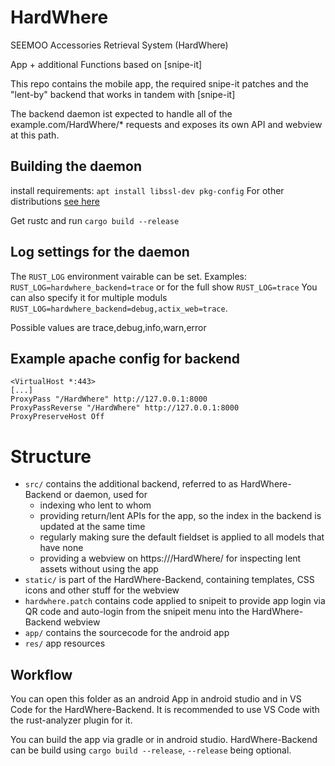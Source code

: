 # HardWhere

SEEMOO Accessories Retrieval System (HardWhere)

App + additional Functions based on [snipe-it]

This repo contains the mobile app, the required snipe-it patches and the "lent-by" backend that works in tandem with [snipe-it]

The backend daemon ist expected to handle all of the example.com/HardWhere/* requests and exposes its own API and webview at this path.

## Building the daemon
install requirements:
`apt install libssl-dev pkg-config`
For other distributions [see here](https://docs.rs/openssl/0.10.35/openssl/#automatic)

Get rustc and run
`cargo build --release`

[#snipe-it]: https://github.com/snipe/snipe-it

## Log settings for the daemon

The `RUST_LOG` environment vairable can be set. Examples:
`RUST_LOG=hardwhere_backend=trace` or for the full show `RUST_LOG=trace`
You can also specify it for multiple moduls `RUST_LOG=hardwhere_backend=debug,actix_web=trace`.

Possible values are trace,debug,info,warn,error

## Example apache config for backend

```apache2
<VirtualHost *:443>
[...]
ProxyPass "/HardWhere" http://127.0.0.1:8000
ProxyPassReverse "/HardWhere" http://127.0.0.1:8000
ProxyPreserveHost Off
```

# Structure
- `src/` contains the additional backend, referred to as HardWhere-Backend or daemon, used for
  - indexing who lent to whom
  - providing return/lent APIs for the app, so the index in the backend is updated at the same time
  - regularly making sure the default fieldset is applied to all models that have none
  - providing a webview on https://<domain>/HardWhere/ for inspecting lent assets without using the app
- `static/` is part of the HardWhere-Backend, containing templates, CSS icons and other stuff for the webview
- `hardwhere.patch` contains code applied to snipeit to provide app login via QR code and auto-login from the snipeit menu into the HardWhere-Backend webview
- `app/` contains the sourcecode for the android app
- `res/` app resources

## Workflow
You can open this folder as an android App in android studio and in VS Code for the HardWhere-Backend. It is recommended to use VS Code with the rust-analyzer plugin for it.

You can build the app via gradle or in android studio. HardWhere-Backend can be build using `cargo build --release`, `--release` being optional.